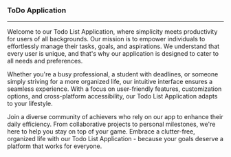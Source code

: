 ### ToDo Application

---

Welcome to our Todo List Application, where simplicity meets productivity for users of all backgrounds. Our mission is to empower individuals to effortlessly manage their tasks, goals, and aspirations. We understand that every user is unique, and that's why our application is designed to cater to all needs and preferences.

Whether you're a busy professional, a student with deadlines, or someone simply striving for a more organized life, our intuitive interface ensures a seamless experience. With a focus on user-friendly features, customization options, and cross-platform accessibility, our Todo List Application adapts to your lifestyle.

Join a diverse community of achievers who rely on our app to enhance their daily efficiency. From collaborative projects to personal milestones, we're here to help you stay on top of your game. Embrace a clutter-free, organized life with our Todo List Application - because your goals deserve a platform that works for everyone.
